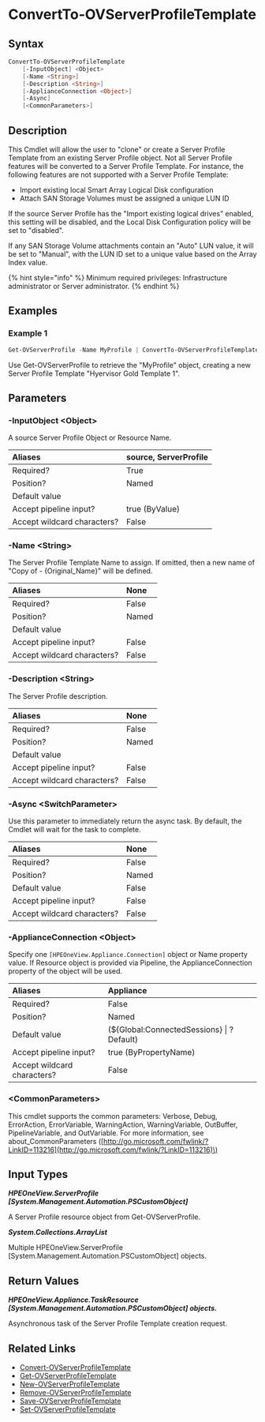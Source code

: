 ﻿---
description: Create a Server Profile Template from Server Profile.
---

# ConvertTo-OVServerProfileTemplate

## Syntax

```powershell
ConvertTo-OVServerProfileTemplate
    [-InputObject] <Object>
    [-Name <String>]
    [-Description <String>]
    [-ApplianceConnection <Object>]
    [-Async]
    [<CommonParameters>]
```

## Description

This Cmdlet will allow the user to "clone" or create a Server Profile Template from an existing Server Profile object.  Not all Server Profile features will be converted to a Server Profile Template.  For instance, the following features are not supported with a Server Profile Template:

* Import existing local Smart Array Logical Disk configuration
* Attach SAN Storage Volumes must be assigned a unique LUN ID

If the source Server Profile has the "Import existing logical drives" enabled, this setting will be disabled, and the Local Disk Configuration policy will be set to "disabled".

If any SAN Storage Volume attachments contain an "Auto" LUN value, it will be set to "Manual", with the LUN ID set to a unique value based on the Array Index value.

{% hint style="info" %}
Minimum required privileges: Infrastructure administrator or Server administrator.
{% endhint %}

## Examples

###  Example 1 

```powershell
Get-OVServerProfile -Name MyProfile | ConvertTo-OVServerProfileTemplate -Name "Hypervisor Gold Template 1"
```

Use Get-OVServerProfile to retrieve the "MyProfile" object, creating a new Server Profile Template "Hyervisor Gold Template 1".

## Parameters

### -InputObject &lt;Object&gt;

A source Server Profile Object or Resource Name.

| Aliases | source, ServerProfile |
| :--- | :--- |
| Required? | True |
| Position? | Named |
| Default value |  |
| Accept pipeline input? | true (ByValue) |
| Accept wildcard characters? | False |

### -Name &lt;String&gt;

The Server Profile Template Name to assign.  If omitted, then a new name of "Copy of - {Original_Name}" will be defined.

| Aliases | None |
| :--- | :--- |
| Required? | False |
| Position? | Named |
| Default value |  |
| Accept pipeline input? | False |
| Accept wildcard characters? | False |

### -Description &lt;String&gt;

The Server Profile description.

| Aliases | None |
| :--- | :--- |
| Required? | False |
| Position? | Named |
| Default value |  |
| Accept pipeline input? | False |
| Accept wildcard characters? | False |

### -Async &lt;SwitchParameter&gt;

Use this parameter to immediately return the async task.  By default, the Cmdlet will wait for the task to complete.

| Aliases | None |
| :--- | :--- |
| Required? | False |
| Position? | Named |
| Default value | False |
| Accept pipeline input? | False |
| Accept wildcard characters? | False |

### -ApplianceConnection &lt;Object&gt;

Specify one `[HPEOneView.Appliance.Connection]` object or Name property value. If Resource object is provided via Pipeline, the ApplianceConnection property of the object will be used.

| Aliases | Appliance |
| :--- | :--- |
| Required? | False |
| Position? | Named |
| Default value | (${Global:ConnectedSessions} &vert; ? Default) |
| Accept pipeline input? | true (ByPropertyName) |
| Accept wildcard characters? | False |

### &lt;CommonParameters&gt;

This cmdlet supports the common parameters: Verbose, Debug, ErrorAction, ErrorVariable, WarningAction, WarningVariable, OutBuffer, PipelineVariable, and OutVariable. For more information, see about\_CommonParameters \([http://go.microsoft.com/fwlink/?LinkID=113216](http://go.microsoft.com/fwlink/?LinkID=113216)\)

## Input Types

_**HPEOneView.ServerProfile [System.Management.Automation.PSCustomObject]**_

A Server Profile resource object from Get-OVServerProfile.

_**System.Collections.ArrayList**_

Multiple HPEOneView.ServerProfile [System.Management.Automation.PSCustomObject] objects.

## Return Values

_**HPEOneView.Appliance.TaskResource [System.Management.Automation.PSCustomObject] objects.**_

Asynchronous task of the Server Profile Template creation request.

## Related Links

* [Convert-OVServerProfileTemplate](convert-ovserverprofiletemplate.md)
* [Get-OVServerProfileTemplate](get-ovserverprofiletemplate.md)
* [New-OVServerProfileTemplate](new-ovserverprofiletemplate.md)
* [Remove-OVServerProfileTemplate](remove-ovserverprofiletemplate.md)
* [Save-OVServerProfileTemplate](save-ovserverprofiletemplate.md)
* [Set-OVServerProfileTemplate](set-ovserverprofiletemplate.md)
